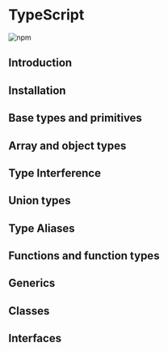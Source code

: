 # TypeScript

![npm](https://img.shields.io/npm/dw/learn-typescript)

## Introduction

## Installation

## Base types and primitives

## Array and object types

## Type Interference

## Union types

## Type Aliases

## Functions and function types

## Generics

## Classes

## Interfaces
